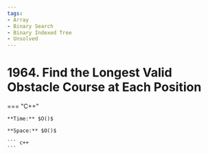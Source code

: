 ```yaml
---
tags:
- Array
- Binary Search
- Binary Indexed Tree
- Unsolved
---
```



# 1964. Find the Longest Valid Obstacle Course at Each Position

=== "C++"

    **Time:** $O()$

    **Space:** $O()$

    ``` c++
    ```
